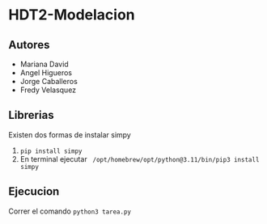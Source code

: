 # HDT2-Modelacion

## Autores

- Mariana David
- Angel Higueros
- Jorge Caballeros
- Fredy Velasquez

## Librerias 

Existen dos formas de instalar simpy 

1. `pip install simpy`
2. En terminal ejecutar ` /opt/homebrew/opt/python@3.11/bin/pip3 install simpy`

## Ejecucion

Correr el comando `python3 tarea.py`
